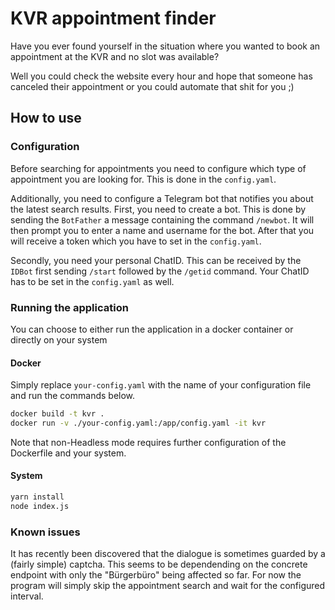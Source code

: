 # KVR appointment finder
Have you ever found yourself in  the situation where you wanted to book an appointment at the KVR and no slot was available?

Well you could check the website every hour and hope that someone has canceled their appointment or you could automate that shit for you ;)

## How to use
### Configuration
Before searching for appointments you need to configure which type of appointment you are looking for. This is done in the `config.yaml`.

Additionally, you need to configure a Telegram bot that notifies you about the latest search results. First, you need to create a bot. This is done by sending the `BotFather` a message containing the command `/newbot`. It will then prompt you to enter a name and username for the bot. After that you will receive a token which you have to set in the `config.yaml`.

Secondly, you need your personal ChatID. This can be received by the `IDBot` first sending `/start` followed by the `/getid` command. Your ChatID has to be set in the `config.yaml` as well.

### Running the application
You can choose to either run the application in a docker container or directly on your system

#### Docker
Simply replace `your-config.yaml` with the name of your configuration file and run the commands below. 
```bash
docker build -t kvr .
docker run -v ./your-config.yaml:/app/config.yaml -it kvr
```

Note that non-Headless mode requires further configuration of the Dockerfile and your system.

#### System
```bash
yarn install
node index.js
```

### Known issues
It has recently been discovered that the dialogue is sometimes guarded by a (fairly simple) captcha. This seems to be dependending on the concrete endpoint with only the "Bürgerbüro" being affected so far. For now the program will simply skip the appointment search and wait for the configured interval.
